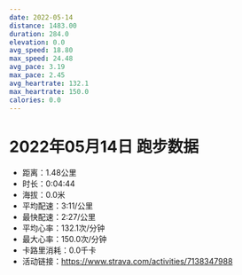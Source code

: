 ```yaml
---
date: 2022-05-14
distance: 1483.00
duration: 284.0
elevation: 0.0
avg_speed: 18.80
max_speed: 24.48
avg_pace: 3.19
max_pace: 2.45
avg_heartrate: 132.1
max_heartrate: 150.0
calories: 0.0
---
```


# 2022年05月14日 跑步数据

- 距离：1.48公里
- 时长：0:04:44
- 海拔：0.0米
- 平均配速：3:11/公里
- 最快配速：2:27/公里
- 平均心率：132.1次/分钟
- 最大心率：150.0次/分钟
- 卡路里消耗：0.0千卡
- 活动链接：https://www.strava.com/activities/7138347988
